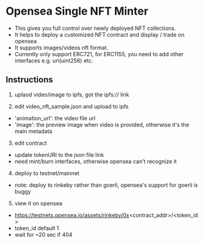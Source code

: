 # Opensea Single NFT Minter

- This gives you full control over newly deployed NFT collections.
- It helps to deploy a customized NFT contract and display / trade on opensea
- It supports images/videos nft format.
- Currently only support ERC721, for ERC1155, you need to add other interfaces e.g. uri(uint256) etc.

## Instructions
1. uplaod video/image to ipfs, got the ipfs:// link

2. edit video_nft_sample.json and upload to ipfs
- 'animation_url': the video file url
- 'image': the preview image when video is provided, otherwise it's the main metadata

3. edit contract
- update tokenURI to the json file link
- need mint/burn interfaces, otherwise opensea can't recognize it

4. deploy to testnet/mainnet
- note: deploy to rinkeby rather than goerli, opensea's support for goerli is buggy

5. view it on opensea
- https://testnets.opensea.io/assets/rinkeby/0x<contract_addr>/<token_id>
- token_id default 1
- wait for ~20 sec if 404
